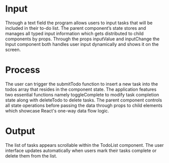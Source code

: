 # Input

Through a text field the program allows users to input tasks that will be included in their to-do list. The parent component’s state stores and manages all typed input information which gets distributed to child components by props. Through the props inputValue and inputChange the Input component both handles user input dynamically and shows it on the screen.

# Process

The user can trigger the  submitTodo function to insert a new task into the todos array that resides in the component state. The application features two essential functions namely toggleComplete to modify task completion state along with deleteTodo to delete tasks. The parent component controls all state operations before passing the data through props to child elements which showcase React's one-way data flow logic.

# Output

The list of tasks appears scrollable within the TodoList component. The user interface updates automatically when users mark their tasks complete or delete them from the list.

